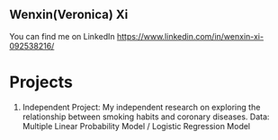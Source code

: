 ## Wenxin(Veronica) Xi 
You can find me on LinkedIn
https://www.linkedin.com/in/wenxin-xi-092538216/ 
# Projects
1. Independent Project: My independent research on exploring the relationship between smoking habits and coronary diseases. Data: Multiple Linear Probability Model / Logistic Regression Model
